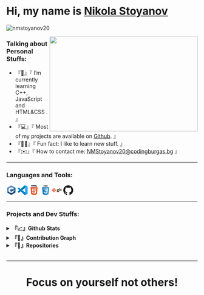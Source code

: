 # Hi, my name is [Nikola Stoyanov](https://github.com/NMStoyanov20/)

<p align="left"> <img src="https://komarev.com/ghpvc/?username=nmstoyanov20&label=Profile%20views&color=0e75b6&style=flat" alt="nmstoyanov20" /> </p>


<img align="right" height="250" width="390" alt="" src="https://media.giphy.com/media/ZVik7pBtu9dNS/giphy.gif" />

### Talking about Personal Stuffs:

- 『👋』『 I’m currently learning C++, JavaScript and HTML&CSS . 』
- 『💻』『 Most of my projects are available on [Github](https://github.com/NMStoyanov20?tab=repositories). 』
- 『👨‍💻』『 Fun fact: I like to learn new stuff. 』
- 『✉️』『 How to contact me: NMStoyanov20@codingburgas.bg 』

<hr>

### Languages and Tools:

<code><img alt="CPP" width="26px" src="https://raw.githubusercontent.com/github/explore/80688e429a7d4ef2fca1e82350fe8e3517d3494d/topics/cpp/cpp.png" ></code>
<code><img alt="Visual Studio Code" width="26px" src="https://raw.githubusercontent.com/github/explore/80688e429a7d4ef2fca1e82350fe8e3517d3494d/topics/visual-studio-code/visual-studio-code.png"></code>
<code><img alt="HTML5" width="26px" src="https://raw.githubusercontent.com/github/explore/80688e429a7d4ef2fca1e82350fe8e3517d3494d/topics/html/html.png" ></code>
<code><img alt="CSS3" width="26px" src="https://raw.githubusercontent.com/github/explore/80688e429a7d4ef2fca1e82350fe8e3517d3494d/topics/css/css.png" ></code>
<code><img  alt="Git" width="26px" src="https://raw.githubusercontent.com/github/explore/80688e429a7d4ef2fca1e82350fe8e3517d3494d/topics/git/git.png" ></code>
<code><img  alt="GitHub" width="26px" src="https://raw.githubusercontent.com/github/explore/78df643247d429f6cc873026c0622819ad797942/topics/github/github.png" ></code>

<hr>

### Projects and Dev Stuffs:

<details>	
  <summary><b>『📈』Github Stats</b></summary>

![Grade](https://github-readme-stats.vercel.app/api?username=NMStoyanov20&show_icons=true&theme=radical&count_private=true)
![Languages](https://github-readme-stats.vercel.app/api/top-langs/?username=NMStoyanov20&show_icons=true&hide_border=true&layout=compact&count_private=true&count_fork=true)
</details>

<details>
  <summary><b>『🚀』Contribution Graph</b></summary>
  <img src="https://res.cloudinary.com/practicaldev/image/fetch/s--D-e-SdGc--/c_imagga_scale,f_auto,fl_progressive,h_420,q_66,w_1000/https://dev-to-uploads.s3.amazonaws.com/uploads/articles/legnuefb30fdf1owkh98.gif" alt="snake gif">
</details>

<details>
  <summary><b>『🧬』Repositories</b></summary>


</details>


<br>
  <hr>
<div align="center">

# Focus on yourself not others!

</div>
